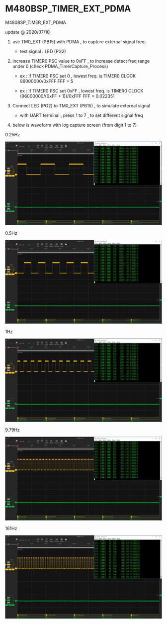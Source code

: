 # M480BSP_TIMER_EXT_PDMA
 M480BSP_TIMER_EXT_PDMA

update @ 2020/07/10

1. use TM0_EXT (PB15) with PDMA , to capture external signal freq.

	- test signal : LED (PG2)

2. increase TIMER0 PSC value to 0xFF , to increase detect freq range under 0 (check PDMA_TimerCapture_Process) 

	- ex : if TIMER0 PSC set 0 , lowest freq. is TIMER0 CLOCK 96000000/0xFFF FFF = 5

	- ex : if TIMER0 PSC set 0xFF , lowest freq. is TIMER0 CLOCK (96000000/(0xFF + 1))/0xFFF FFF = 0.022351

3. Connect LED (PG2) to TM0_EXT (PB15) , to simulate external signal
	
	- with UART terminal , press 1 to 7 , to set different signal freq
	
4. below is waveform with log capture screen (from digit 1 to 7)

0.25Hz

![image](https://github.com/released/M480BSP_TIMER_EXT_PDMA/blob/master/SimulateFreq1.jpg)

0.5Hz

![image](https://github.com/released/M480BSP_TIMER_EXT_PDMA/blob/master/SimulateFreq2.jpg)

1Hz

![image](https://github.com/released/M480BSP_TIMER_EXT_PDMA/blob/master/SimulateFreq3.jpg)

9.79Hz

![image](https://github.com/released/M480BSP_TIMER_EXT_PDMA/blob/master/SimulateFreq4.jpg)

161Hz

![image](https://github.com/released/M480BSP_TIMER_EXT_PDMA/blob/master/SimulateFreq5.jpg)


